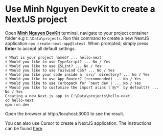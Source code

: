 # Use Minh Nguyen DevKit to create a NextJS project

Open [**Minh Nguyen DevKit**](../README.md) terminal, navigate to your project container folder e.g `C:\Data\projects`. Run this command to create a new NextJS application <code>npx create-next-app@latest</code>. When prompted, simply press **Enter** to accept all default settings.

```
√ What is your project named? ... hello-next
√ Would you like to use TypeScript? ... No / Yes
√ Would you like to use ESLint? ... No / Yes
√ Would you like to use Tailwind CSS? ... No / Yes
√ Would you like your code inside a `src/` directory? ... No / Yes
√ Would you like to use App Router? (recommended) ... No / Yes
√ Would you like to use Turbopack for `next dev`? ... No / Yes
√ Would you like to customize the import alias (`@/*` by default)? ... No / Yes
Creating a new Next.js app in C:\Data\projects\hello-next.
cd hello-next
npm run dev
```

Open the browser at http://locahost:3000 to see the result.

You can also use Cursor to create a NextJS application. The instructions can be found [here](Use%20DevKit%20with%20Cursor.md).
